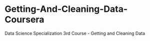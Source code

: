 # Getting-And-Cleaning-Data-Coursera
Data Science Specialization 3rd Course - Getting and Cleaning Data
